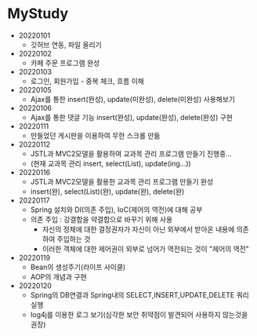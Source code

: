 # MyStudy
* 20220101
    * 깃허브 연동, 파일 올리기
* 20220102
    * 카페 주문 프로그램 완성
* 20220103
    * 로그인, 회원가입 - 중복 체크, 흐름 이해
* 20220105
    * Ajax를 통한 insert(완성), update(미완성), delete(미완성) 사용해보기
* 20220106
    * Ajax를 통한 댓글 기능 insert(완성), update(완성), delete(완성) 구현
* 20220111
    * 만들었던 게시판을 이용하여 무한 스크롤 만듦
* 20220112
    * JSTL과 MVC2모델을 활용하여 교과목 관리 프로그램 만들기 진행중...
    * (현재 교과목 관리 insert, select(List), update(ing...))
* 20220116
    * JSTL과 MVC2모델을 활용한 교과목 관리 프로그램 만들기 완성
    * insert(완), select(List)(완), update(완), delete(완)
* 20220117
    * Spring 설치와 DI(의존 주입), IoC(제어의 역전)에 대해 공부
    * 의존 주입 : 강결합을 약결합으로 바꾸기 위해 사용
        * 자신의 정체에 대한 결정권자가 자신이 아닌 외부에서 받아온 내용에 의존하여 주입하는 것
        * 이러한 객체에 대한 제어권이 외부로 넘어가 역전되는 것이 "제어의 역전"
* 20220119
    * Bean의 생성주기(라이프 사이클)
    * AOP의 개념과 구현
* 20220120
    * Spring의 DB연결과 Spring내의 SELECT,INSERT,UPDATE,DELETE 쿼리 실행
    * log4j를 이용한 로그 보기(심각한 보안 취약점이 발견되어 사용하지 않는것을 권장)